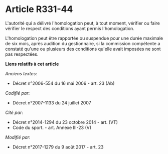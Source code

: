 # Article R331-44

L'autorité qui a délivré l'homologation peut, à tout moment, vérifier ou faire vérifier le respect des conditions ayant
permis l'homologation.

L'homologation peut être rapportée ou suspendue pour une durée maximale de six mois, après audition du gestionnaire, si la
commission compétente a constaté qu'une ou plusieurs des conditions qu'elle avait imposées ne sont pas respectées.

**Liens relatifs à cet article**

_Anciens textes_:

  - Décret n°2006-554 du 16 mai 2006 - art. 23 (Ab)

_Codifié par_:

  - Décret n°2007-1133 du 24 juillet 2007

_Cité par_:

  - Décret n°2014-1294 du 23 octobre 2014 - art. (VT)
  - Code du sport. - art. Annexe III-23 (V)

_Modifié par_:

  - Décret n°2017-1279 du 9 août 2017 - art. 23
